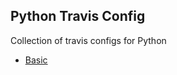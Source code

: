 ## Python Travis Config

Collection of travis configs for Python

- [Basic](https://github.com/arshadkazmi42/ak-phrase.py/blob/master/.travis.yml)